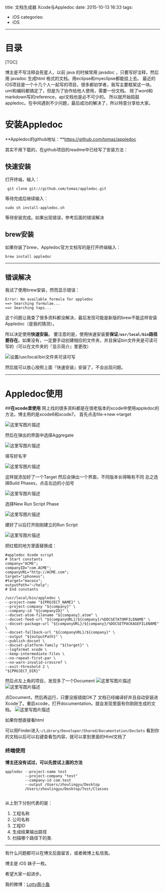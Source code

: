 title: 文档生成器 Xcode与Appledoc
date: 2015-10-13 16:33
tags:
  - iOS
categories:
  - iOS
---

# **目录**
[TOC]

博主是不写注释会死星人，以前 java 的时候常用 javadoc ，只要写好注释，然后用 javadoc 生成html 格式的文档。用eclipse和myeclipse都能挂上去。
最近的iOS项目是一个十几个人一起写的项目，很多都初学者，我写主要框架这一块。uml和编码都搞定了，但是为了协作给他人使用，需要一份文档。
除了word和markdown写的reference，api文档也是必不可少的。
所以就开始捣鼓appledoc。在中间遇到不少问题，最后成功的解决了，所以特意分享给大家。

# **安装Appledoc**
**Appledoc的github地址：**https://github.com/tomaz/appledoc

其实不用下载的，在github项目的readme中已经写了安装方法：

## **快速安装**
打开终端，输入： 

```
 git clone git://github.com/tomaz/appledoc.git
```
等待完成后继续输入：

```
sudo sh install-appledoc.sh
```
等待安装完成。如果出现错误，参考后面的错误解决
<br/>

## **brew安装**
如果你装了brew，Appledoc官方文档写的是打开终端输入：

```
brew install appledoc
```
<hr/>

<!--more-->

## **错误解决**
我试了使用brew安装，然而显示错误：

```
Error: No available formula for appledoc 
==> Searching formulae...
==> Searching taps...
```
这个问题让我查了很多资料都没解决，最后发现可能是新版的brew不能这样安装Appledoc（是我的猜测）。

所以决定使用**快速安装**。
要注意的是，使用快速安装要**保证`/usr/local/bin`路径要存在**。如果没有，一定要手动创建相应的文件夹，并且保证bin文件夹是可读可写的（可以在文件夹的『显示简介』里更改）

![设置/usr/local/bin文件夹可读可写](http://img.blog.csdn.net/20151013153313995)

然后就可以放心按照上面『快速安装』安装了，不会出现问题。

-----

# **Appledoc使用**

##**在xcode里使用**
网上找的很多资料都是在很老版本的xcode中使用appledoc的方法，博主用的是xcode6和xcode7。
首先点击file->new->target

![这里写图片描述](http://img.blog.csdn.net/20151013155112543)

然后在弹出的界面中选择Aggregate

![这里写图片描述](http://img.blog.csdn.net/20151013155205606)

填写好名字

![这里写图片描述](http://img.blog.csdn.net/20151013155748077)

这样就添加好了一个Target
然后会弹出一个界面，不同版本长得略有不同
总之选择Build Phases，点击左边的小加号

![这里写图片描述](http://img.blog.csdn.net/20151013160016656)

选择New Run Script Phase

![这里写图片描述](http://img.blog.csdn.net/20151013160128085)

建好了以后打开刚刚建立的Run Script

![这里写图片描述](http://img.blog.csdn.net/20151013160235052)

把红框的地方里面替换成：

```
#appledoc Xcode script
# Start constants
company="ACME";
companyID="com.ACME";
companyURL="http://ACME.com";
target="iphoneos";
#target="macosx";
outputPath="~/help";
# End constants

/usr/local/bin/appledoc \
--project-name "${PROJECT_NAME}" \
--project-company "${company}" \
--company-id "${companyID}" \
--docset-atom-filename "${company}.atom" \
--docset-feed-url "${companyURL}/${company}/%DOCSETATOMFILENAME" \
--docset-package-url "${companyURL}/${company}/%DOCSETPACKAGEFILENAME" \
--docset-fallback-url "${companyURL}/${company}" \
--output "${outputPath}" \
--publish-docset \
--docset-platform-family "${target}" \
--logformat xcode \
--keep-intermediate-files \
--no-repeat-first-par \
--no-warn-invalid-crossref \
--exit-threshold 2 \
"${PROJECT_DIR}"
```

然后点左上角的项目，发现多了一个Document
![这里写图片描述](http://img.blog.csdn.net/20151013160702336)
![这里写图片描述](http://img.blog.csdn.net/20151013160717721)

点Document，然后再运行，只要没报错就OK了
文档已经编译好并且自动安装进Xcode了。重启xcode，打开documentation。就会发现里面有你刚刚生成的文档。
![这里写图片描述](http://img.blog.csdn.net/20151013161028665)

如果你想直接看html

可以用Finder进入`~/Library/Developer/Shared/Documentation/DocSets`
看到你的文档以后可以右键查看包内容，就可以拿到里面的Html文档了


### **终端使用**
**博主还没有试过，可以先尝试上面的方法**
```
appledoc --project-name test     
         --project-company "test"   
         --company-id com.test    
         --output /Users/zhoulingyu/Desktop
         /Users/zhoulingyu/Desktop/Test/Classes        
     
```
从上到下分别代表的是：

 1. 工程名称
 2. 公司名称
 3. 工程ID
 4. 生成结果输出路径
 5. 扫描哪个路径下的类.


----

有什么问题都可以在博文后面留言，或者微博上私信我。

博主是 iOS 妹子一枚。

希望大家一起进步。

我的微博：[Lotty周小鱼](http://weibo.com/coderfish/)


